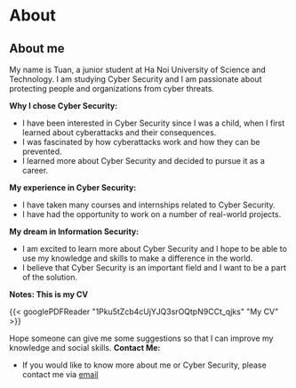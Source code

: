 # About


## About me

My name is Tuan, a junior student at Ha Noi University of Science and Technology.  I am studying Cyber Security and I am passionate about protecting people and organizations from cyber threats.

**Why I chose Cyber Security:**

* I have been interested in Cyber Security since I was a child, when I first learned about cyberattacks and their consequences.
* I was fascinated by how cyberattacks work and how they can be prevented.
* I learned more about Cyber Security and decided to pursue it as a career.

**My experience in Cyber Security:**

* I have taken many courses and internships related to Cyber Security.
* I have had the opportunity to work on a number of real-world projects.

**My dream in Information Security:**

* I am excited to learn more about Cyber Security and I hope to be able to use my knowledge and skills to make a difference in the world.
* I believe that Cyber Security is an important field and I want to be a part of the solution.

**Notes: This is my CV**

{{< googlePDFReader "1Pku5tZcb4cUjYJQ3srOQtpN9CCt_qjks" "My CV" >}}

Hope someone can give me some suggestions so that I can improve my knowledge and social skills.
**Contact Me:**

* If you would like to know more about me or Cyber Security, please contact me via [email](https://mail.google.com/mail/u/0/?fs=1&amp;tf=cm&amp;source=mailto&amp;to=trantuan23082003@gmail.com)



